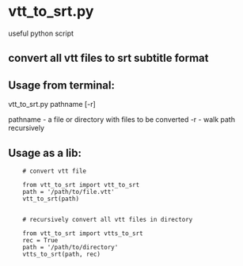# vtt_to_srt.py

useful python script

## convert all vtt files to srt subtitle format

Usage from terminal:
----------

vtt_to_srt.py pathname [-r]
	
pathname - a file or directory with files to be converted 
-r       - walk path recursively                          

Usage as a lib:
----------

		# convert vtt file
		
		from vtt_to_srt import vtt_to_srt
		path = '/path/to/file.vtt'
		vtt_to_srt(path)
		
		
		# recursively convert all vtt files in directory
		
		from vtt_to_srt import vtts_to_srt
		rec = True
		path = '/path/to/directory'
		vtts_to_srt(path, rec)

